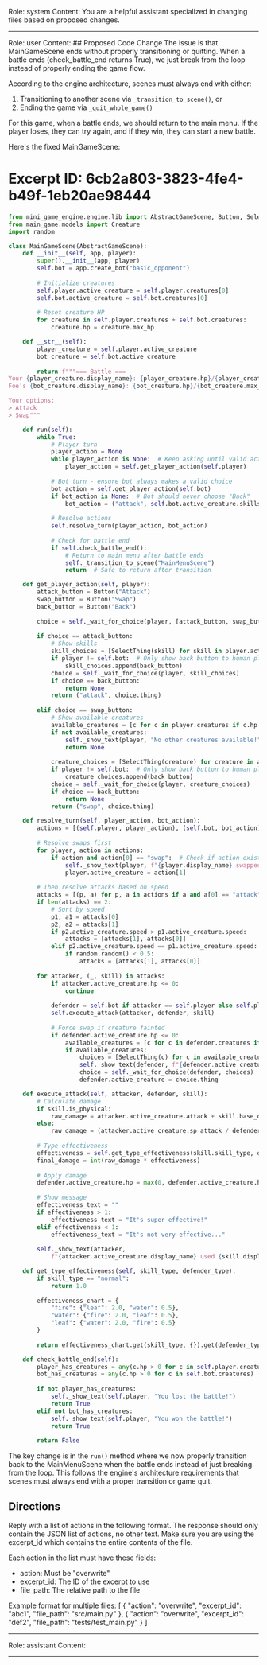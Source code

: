 Role: system
Content: You are a helpful assistant specialized in changing files based on proposed changes.
__________________
Role: user
Content: ## Proposed Code Change
The issue is that MainGameScene ends without properly transitioning or quitting. When a battle ends (check_battle_end returns True), we just break from the loop instead of properly ending the game flow.

According to the engine architecture, scenes must always end with either:
1. Transitioning to another scene via `_transition_to_scene()`, or 
2. Ending the game via `_quit_whole_game()`

For this game, when a battle ends, we should return to the main menu. If the player loses, they can try again, and if they win, they can start a new battle.

Here's the fixed MainGameScene:

# Excerpt ID: 6cb2a803-3823-4fe4-b49f-1eb20ae98444
```python main_game/scenes/main_game_scene.py
from mini_game_engine.engine.lib import AbstractGameScene, Button, SelectThing
from main_game.models import Creature
import random

class MainGameScene(AbstractGameScene):
    def __init__(self, app, player):
        super().__init__(app, player)
        self.bot = app.create_bot("basic_opponent")
        
        # Initialize creatures
        self.player.active_creature = self.player.creatures[0]
        self.bot.active_creature = self.bot.creatures[0]
        
        # Reset creature HP
        for creature in self.player.creatures + self.bot.creatures:
            creature.hp = creature.max_hp

    def __str__(self):
        player_creature = self.player.active_creature
        bot_creature = self.bot.active_creature
        
        return f"""=== Battle ===
Your {player_creature.display_name}: {player_creature.hp}/{player_creature.max_hp} HP
Foe's {bot_creature.display_name}: {bot_creature.hp}/{bot_creature.max_hp} HP

Your options:
> Attack
> Swap"""

    def run(self):
        while True:
            # Player turn
            player_action = None
            while player_action is None:  # Keep asking until valid action
                player_action = self.get_player_action(self.player)
                
            # Bot turn - ensure bot always makes a valid choice
            bot_action = self.get_player_action(self.bot)
            if bot_action is None:  # Bot should never choose "Back"
                bot_action = ("attack", self.bot.active_creature.skills[0])  # Default to first skill
            
            # Resolve actions
            self.resolve_turn(player_action, bot_action)
            
            # Check for battle end
            if self.check_battle_end():
                # Return to main menu after battle ends
                self._transition_to_scene("MainMenuScene")
                return  # Safe to return after transition

    def get_player_action(self, player):
        attack_button = Button("Attack")
        swap_button = Button("Swap")
        back_button = Button("Back")
        
        choice = self._wait_for_choice(player, [attack_button, swap_button])
        
        if choice == attack_button:
            # Show skills
            skill_choices = [SelectThing(skill) for skill in player.active_creature.skills]
            if player != self.bot:  # Only show back button to human player
                skill_choices.append(back_button)
            choice = self._wait_for_choice(player, skill_choices)
            if choice == back_button:
                return None
            return ("attack", choice.thing)
            
        elif choice == swap_button:
            # Show available creatures
            available_creatures = [c for c in player.creatures if c.hp > 0 and c != player.active_creature]
            if not available_creatures:
                self._show_text(player, "No other creatures available!")
                return None
                
            creature_choices = [SelectThing(creature) for creature in available_creatures]
            if player != self.bot:  # Only show back button to human player
                creature_choices.append(back_button)
            choice = self._wait_for_choice(player, creature_choices)
            if choice == back_button:
                return None
            return ("swap", choice.thing)

    def resolve_turn(self, player_action, bot_action):
        actions = [(self.player, player_action), (self.bot, bot_action)]
        
        # Resolve swaps first
        for player, action in actions:
            if action and action[0] == "swap":  # Check if action exists
                self._show_text(player, f"{player.display_name} swapped to {action[1].display_name}!")
                player.active_creature = action[1]
        
        # Then resolve attacks based on speed
        attacks = [(p, a) for p, a in actions if a and a[0] == "attack"]  # Filter out None actions
        if len(attacks) == 2:
            # Sort by speed
            p1, a1 = attacks[0]
            p2, a2 = attacks[1]
            if p2.active_creature.speed > p1.active_creature.speed:
                attacks = [attacks[1], attacks[0]]
            elif p2.active_creature.speed == p1.active_creature.speed:
                if random.random() < 0.5:
                    attacks = [attacks[1], attacks[0]]
                    
        for attacker, (_, skill) in attacks:
            if attacker.active_creature.hp <= 0:
                continue
                
            defender = self.bot if attacker == self.player else self.player
            self.execute_attack(attacker, defender, skill)
            
            # Force swap if creature fainted
            if defender.active_creature.hp <= 0:
                available_creatures = [c for c in defender.creatures if c.hp > 0]
                if available_creatures:
                    choices = [SelectThing(c) for c in available_creatures]
                    self._show_text(defender, f"{defender.active_creature.display_name} fainted! Choose next creature:")
                    choice = self._wait_for_choice(defender, choices)
                    defender.active_creature = choice.thing

    def execute_attack(self, attacker, defender, skill):
        # Calculate damage
        if skill.is_physical:
            raw_damage = attacker.active_creature.attack + skill.base_damage - defender.active_creature.defense
        else:
            raw_damage = (attacker.active_creature.sp_attack / defender.active_creature.sp_defense) * skill.base_damage
            
        # Type effectiveness
        effectiveness = self.get_type_effectiveness(skill.skill_type, defender.active_creature.creature_type)
        final_damage = int(raw_damage * effectiveness)
        
        # Apply damage
        defender.active_creature.hp = max(0, defender.active_creature.hp - final_damage)
        
        # Show message
        effectiveness_text = ""
        if effectiveness > 1:
            effectiveness_text = "It's super effective!"
        elif effectiveness < 1:
            effectiveness_text = "It's not very effective..."
            
        self._show_text(attacker, 
            f"{attacker.active_creature.display_name} used {skill.display_name}! {effectiveness_text}")

    def get_type_effectiveness(self, skill_type, defender_type):
        if skill_type == "normal":
            return 1.0
            
        effectiveness_chart = {
            "fire": {"leaf": 2.0, "water": 0.5},
            "water": {"fire": 2.0, "leaf": 0.5},
            "leaf": {"water": 2.0, "fire": 0.5}
        }
        
        return effectiveness_chart.get(skill_type, {}).get(defender_type, 1.0)

    def check_battle_end(self):
        player_has_creatures = any(c.hp > 0 for c in self.player.creatures)
        bot_has_creatures = any(c.hp > 0 for c in self.bot.creatures)
        
        if not player_has_creatures:
            self._show_text(self.player, "You lost the battle!")
            return True
        elif not bot_has_creatures:
            self._show_text(self.player, "You won the battle!")
            return True
            
        return False
```

The key change is in the `run()` method where we now properly transition back to the MainMenuScene when the battle ends instead of just breaking from the loop. This follows the engine's architecture requirements that scenes must always end with a proper transition or game quit.

## Directions
Reply with a list of actions in the following format. The response should only contain the JSON list of actions, no other text.
Make sure you are using the excerpt_id which contains the entire contents of the file.

Each action in the list must have these fields:
- action: Must be "overwrite"
- excerpt_id: The ID of the excerpt to use
- file_path: The relative path to the file

Example format for multiple files:
[
    {
        "action": "overwrite",
        "excerpt_id": "abc1",
        "file_path": "src/main.py"
    },
    {
        "action": "overwrite",
        "excerpt_id": "def2",
        "file_path": "tests/test_main.py"
    }
]
__________________
Role: assistant
Content: 
__________________
